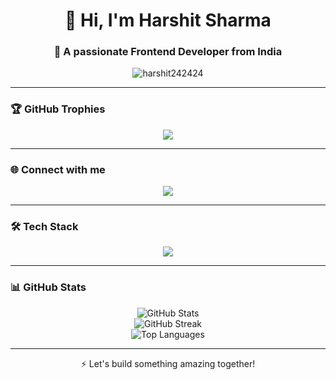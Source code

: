 <h1 align="center">👋 Hi, I'm Harshit Sharma</h1>
<h3 align="center">🚀 A passionate Frontend Developer from India</h3>

<p align="center">
  <img src="https://komarev.com/ghpvc/?username=harshit242424&label=Profile%20views&color=blueviolet&style=flat-square" alt="harshit242424" />
</p>

---

### 🏆 GitHub Trophies
<p align="center">
  <img src="https://github-profile-trophy.vercel.app/?username=harshit242424&theme=darkhub&title=Stars,Followers,Commit,Repositories,PullRequest" />
</p>

---

### 🌐 Connect with me
<p align="center">
  <a href="https://linkedin.com/in/harshit242424" target="blank">
    <img src="https://img.shields.io/badge/-LinkedIn-0A66C2?style=for-the-badge&logo=linkedin&logoColor=white"/>
  </a>
</p>

---

### 🛠️ Tech Stack
<p align="center">
  <img src="https://skillicons.dev/icons?i=html,css,js,ts,react,nodejs,express,cpp,c,java,python,mongodb,mysql,postgresql,git,linux,figma,xd,photoshop,illustrator,aws,firebase,vue,blender,unity,unreal" />
</p>

---

### 📊 GitHub Stats
<div align="center">
  <img src="https://github-readme-stats.vercel.app/api?username=harshit242424&theme=radical&show_icons=true" alt="GitHub Stats" />
  <br />
  <img src="https://github-readme-streak-stats.herokuapp.com/?user=harshit242424&theme=radical" alt="GitHub Streak" />
  <br />
  <img src="https://github-readme-stats.vercel.app/api/top-langs/?username=harshit242424&layout=compact&theme=radical" alt="Top Languages" />
</div>

---

<p align="center">⚡ Let's build something amazing together!</p>
